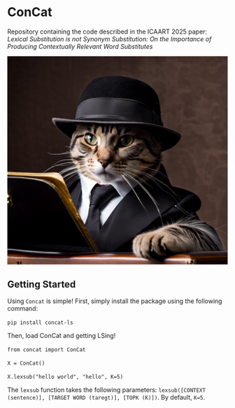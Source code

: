 # ConCat
Repository containing the code described in the ICAART 2025 paper: *Lexical Substitution is not Synonym Substitution: On the Importance of Producing Contextually Relevant Word Substitutes*

![ConCat](https://github.com/sebischair/ConCat/blob/main/concat.png?raw=true "ConCat")

## Getting Started
Using `Concat` is simple! First, simply install the package using the following command:

`pip install concat-ls`

Then, load ConCat and getting LSing!

`from concat import ConCat`

`X = ConCat()`

`X.lexsub("hello world", "hello", K=5)`

The `lexsub` function takes the following parameters: `lexsub([CONTEXT (sentence)], [TARGET WORD (taregt)], [TOPK (K)])`. By default, `K=5`.
